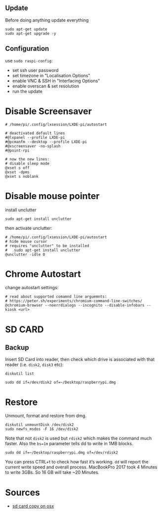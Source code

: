 ## Update

Before doing anything update everything

    sudo apt-get update 
    sudo apt-get upgrade -y

## Configuration

use `sudo raspi-config`:

- set ssh user password
- set timezone in "Localisation Options"
- enable VNC & SSH in "Interfacing Options"
- enable overscan & set resolution
- run the update

# Disable Screensaver

    # /home/pi/.config/lxsession/LXDE-pi/autostart

    # deactivated default lines
    #@lxpanel --profile LXDE-pi
    #@pcmanfm --desktop --profile LXDE-pi
    #@xscreensaver -no-splash
    #@point-rpi

    # now the new lines:
    # disable sleep mode
    @xset s off
    @xset -dpms
    @xset s noblank


# Disable mouse pointer

install unclutter

    sudo apt-get install unclutter

then activate unclutter:

    # /home/pi/.config/lxsession/LXDE-pi/autostart
    # hide mouse cursor
    # requires "unclutter" to be installed
    #   sudo apt-get install unclutter
    @unclutter -idle 0


# Chrome Autostart

change autostart settings:

    # read about supported comamnd line arguemnts:
    # https://peter.sh/experiments/chromium-command-line-switches/
    @chromium-browser --noerrdialogs --incognito --disable-infobars --kiosk <url>



# SD CARD

## Backup

Insert SD Card into reader, then check which drive is associated with that reader (i.e. `disk2`, `disk3` etc):

    diskutil list

    sudo dd if=/dev/disk2 of=~/Desktop/raspberrypi.dmg

# Restore

Unmount, format and restore from dmg.

    diskutil unmountDisk /dev/disk2
    sudo newfs_msdos -F 16 /dev/disk2

 Note that not `disk2` is used but `rdisk2` which makes the command much faster. Also the `bs=1m` parameter tells dd to write in 1MB blocks.

    sudo dd if=~/Desktop/raspberrypi.dmg of=/dev/rdisk2

You can press CTRL+t to check how fast it’s working. `dd` will report the current write speed and overall process. MacBookPro 2017 took 4 Minutes to write 3GBs. So 16 GB will take ~20 Minutes.



# Sources

- [sd card copy on osx](https://computers.tutsplus.com/articles/how-to-clone-raspberry-pi-sd-cards-using-the-command-line-in-os-x--mac-59911)
